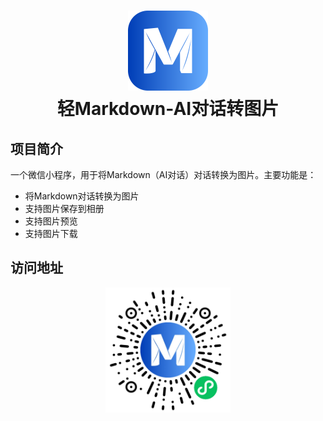 <h1 align="center">
  <img src="./src/assets/images/logo.png" alt="轻Markdown-AI对话转图片" width="128" />
  <br>
  轻Markdown-AI对话转图片
  <br>
</h1>

## 项目简介

一个微信小程序，用于将Markdown（AI对话）对话转换为图片。主要功能是：

- 将Markdown对话转换为图片
- 支持图片保存到相册
- 支持图片预览
- 支持图片下载

## 访问地址

<div align="center">
  <img src="./src/assets/images/qrcode.jpg" alt="轻Markdown-AI对话转图片" width="200" />
</div>
